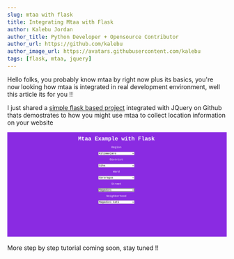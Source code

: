 ```yaml
---
slug: mtaa with flask
title: Integrating Mtaa with Flask
author: Kalebu Jordan
author_title: Python Developer + Opensource Contributor
author_url: https://github.com/kalebu
author_image_url: https://avatars.githubusercontent.com/kalebu
tags: [flask, mtaa, jquery]
---
```


Hello folks, you probably know mtaa by right now plus its basics, you're now looking how mtaa is integrated in real development environment, well this article its for you !!

I just shared a [simple flask based project](https://github.com/Kalebu/mtaa-example-with-flask) integrated with JQuery on Github thats demostrates to how you might use mtaa to collect location information on your website

![](img/mtaa_example_with_flask.png)

More step by step tutorial coming soon, stay tuned !!